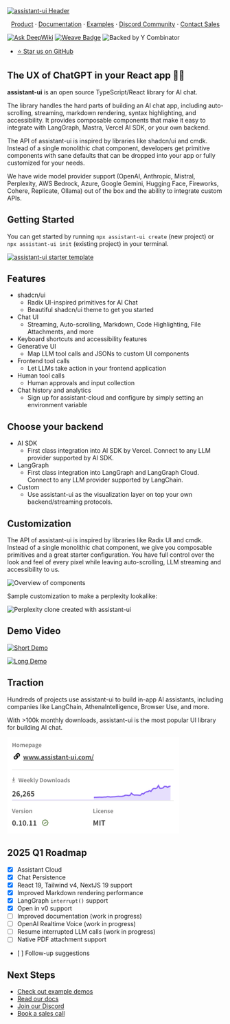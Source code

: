 <a href="https://www.assistant-ui.com">
  <img src="https://raw.githubusercontent.com/assistant-ui/assistant-ui/main/.github/assets/header.svg" alt="assistant-ui Header" width="100%" style="width: 1000px" />
</a>

<p align="center">
  <a href="https://www.assistant-ui.com">Product</a> ·
  <a href="https://www.assistant-ui.com/docs/getting-started">Documentation</a> ·
  <a href="https://www.assistant-ui.com/examples">Examples</a> ·
  <a href="https://discord.gg/S9dwgCNEFs">Discord Community</a> ·
  <a href="https://cal.com/simon-farshid/assistant-ui">Contact Sales</a>
</p>

[![Ask DeepWiki](https://deepwiki.com/badge.svg)](https://deepwiki.com/assistant-ui/assistant-ui)
[![Weave Badge](https://img.shields.io/endpoint?url=https%3A%2F%2Fapp.workweave.ai%2Fapi%2Frepository%2Fbadge%2Forg_GhSIrtWo37b5B3Mv0At3wQ1Q%2F722184017&cacheSeconds=3600)](https://app.workweave.ai/reports/repository/org_GhSIrtWo37b5B3Mv0At3wQ1Q/722184017)
![Backed by Y Combinator](https://img.shields.io/badge/Backed_by-Y_Combinator-orange)

- [⭐️ Star us on GitHub](https://github.com/assistant-ui/assistant-ui)

## The UX of ChatGPT in your React app 💬🚀

**assistant-ui** is an open source TypeScript/React library for AI chat.

The library handles the hard parts of building an AI chat app, including auto-scrolling, streaming, markdown rendering, syntax highlighting, and accessibility. It provides composable components that make it easy to integrate with LangGraph, Mastra, Vercel AI SDK, or your own backend.

The API of assistant-ui is inspired by libraries like shadcn/ui and cmdk. Instead of a single monolithic chat component, developers get primitive components with sane defaults that can be dropped into your app or fully customized for your needs.

We have wide model provider support (OpenAI, Anthropic, Mistral, Perplexity, AWS Bedrock, Azure, Google Gemini, Hugging Face, Fireworks, Cohere, Replicate, Ollama) out of the box and the ability to integrate custom APIs.

## Getting Started

You can get started by running `npx assistant-ui create` (new project) or `npx assistant-ui init` (existing project) in your terminal.

[![assistant-ui starter template](https://raw.githubusercontent.com/assistant-ui/assistant-ui/main/.github/assets/assistant-ui-starter.gif)](https://youtu.be/k6Dc8URmLjk)

## Features

- shadcn/ui
  - Radix UI-inspired primitives for AI Chat
  - Beautiful shadcn/ui theme to get you started
- Chat UI
  - Streaming, Auto-scrolling, Markdown, Code Highlighting, File Attachments, and more
- Keyboard shortcuts and accessibility features
- Generative UI
  - Map LLM tool calls and JSONs to custom UI components
- Frontend tool calls
  - Let LLMs take action in your frontend application
- Human tool calls
  - Human approvals and input collection
- Chat history and analytics
  - Sign up for assistant-cloud and configure by simply setting an environment variable

## Choose your backend

- AI SDK
  - First class integration into AI SDK by Vercel. Connect to any LLM provider supported by AI SDK.
- LangGraph
  - First class integration into LangGraph and LangGraph Cloud. Connect to any LLM provider supported by LangChain.
- Custom
  - Use assistant-ui as the visualization layer on top your own backend/streaming protocols.

## Customization

The API of assistant-ui is inspired by libraries like Radix UI and cmdk. Instead of a single monolithic chat component, we give you composable primitives and a great starter configuration. You have full control over the look and feel of every pixel while leaving auto-scrolling, LLM streaming and accessibility to us.

![Overview of components](https://raw.githubusercontent.com/assistant-ui/assistant-ui/main/.github/assets/components.png)

Sample customization to make a perplexity lookalike:

![Perplexity clone created with assistant-ui](https://raw.githubusercontent.com/assistant-ui/assistant-ui/main/.github/assets/perplexity.gif)

## **Demo Video**

[![Short Demo](https://img.youtube.com/vi/ZW56UHlqTCQ/hqdefault.jpg)](https://youtu.be/ZW56UHlqTCQ)

[![Long Demo](https://img.youtube.com/vi/9eLKs9AM4tU/hqdefault.jpg)](https://youtu.be/9eLKs9AM4tU)

## Traction

Hundreds of projects use assistant-ui to build in-app AI assistants, including companies like LangChain, AthenaIntelligence, Browser Use, and more.

With >100k monthly downloads, assistant-ui is the most popular UI library for building AI chat.

<img src="https://raw.githubusercontent.com/assistant-ui/assistant-ui/main/.github/assets/growth.png" alt="Growth" style="max-width: 400px;">

## 2025 Q1 Roadmap

- [x] Assistant Cloud
- [x] Chat Persistence
- [x] React 19, Tailwind v4, NextJS 19 support
- [x] Improved Markdown rendering performance
- [x] LangGraph `interrupt()` support
- [x] Open in v0 support
- [ ] Improved documentation (work in progress)
- [ ] OpenAI Realtime Voice (work in progress)
- [ ] Resume interrupted LLM calls (work in progress)
- [ ] Native PDF attachment support
- [ ] Follow-up suggestions

## Next Steps

- [Check out example demos](https://www.assistant-ui.com/)
- [Read our docs](https://www.assistant-ui.com/docs/)
- [Join our Discord](https://discord.com/invite/S9dwgCNEFs)
- [Book a sales call](https://cal.com/simon-farshid/assistant-ui)
